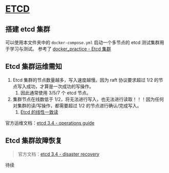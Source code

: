 # [ETCD](https://github.com/etcd-io/etcd)

## 搭建 etcd 集群

可以使用本文件夹中的 `docker-compose.yml` 启动一个多节点的 etcd 测试集群用于学习与测试。
参考了 [docker_practice - Etcd 集群](https://github.com/yeasy/docker_practice/blob/master/etcd/cluster.md)


## Etcd 集群运维需知

1. Etcd 集群的节点数量越多，写入速度越慢。因为 raft 协议要求超过 1/2 的节点写入成功，才算是一次成功的写操作。
   1. 因此通常使用 3/5/7 个 etcd 节点。
2. 集群节点在线数低于 1/2，将无法进行写入，也无法进行读取！！！因为任何对集群的读/写操作，都需要超过 1/2 的节点进行确认/完成写入。
   1. [Etcd 的线性一致读](https://zhuanlan.zhihu.com/p/31050303)

官方运维文档：[etcd 3.4 - operations guide](https://etcd.io/docs/v3.4.0/op-guide)


## Etcd 集群故障恢复

>官方文档：[etcd 3.4 - disaster recovery](https://etcd.io/docs/v3.4.0/op-guide/recovery/)

待续
